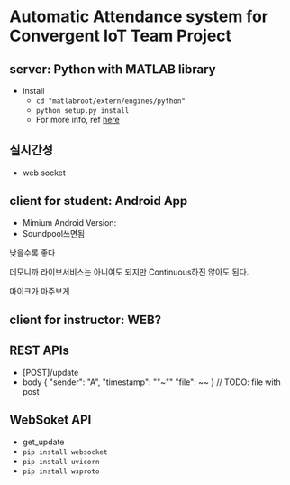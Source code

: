 # Automatic Attendance system for Convergent IoT Team Project

## server: Python with MATLAB library
* install
  * `cd "matlabroot/extern/engines/python"`
  * `python setup.py install`
  * For more info, ref [here](https://sweetdev.tistory.com/1209)

## 실시간성
  * web socket

## client for student: Android App
* Mimium Android Version: 
* Soundpool쓰면됨

낮을수록 좋다

데모니까 라이브서비스는 아니여도 되지만
Continuous하진 않아도 된다.

마이크가 마주보게

## client for instructor: WEB?

## REST APIs
* [POST]/update
* body 
{
  "sender": "A",
  "timestamp": ""~""
  "file": ~~
}
// TODO: file with post

## WebSoket API
* get_update
* `pip install websocket`
* `pip install uvicorn`
* `pip install wsproto`